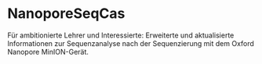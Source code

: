 # NanoporeSeqCas
Für ambitionierte Lehrer und Interessierte: Erweiterte und aktualisierte Informationen zur Sequenzanalyse nach der Sequenzierung mit dem Oxford Nanopore MinION-Gerät.
